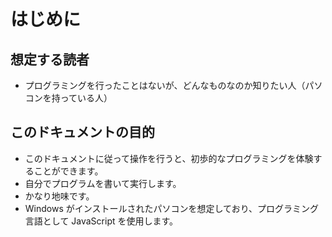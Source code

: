 はじめに
=========


想定する読者
-------------

- プログラミングを行ったことはないが、どんなものなのか知りたい人（パソコンを持っている人）


このドキュメントの目的
-----------------------

- このドキュメントに従って操作を行うと、初歩的なプログラミングを体験することができます。
- 自分でプログラムを書いて実行します。
- かなり地味です。
- Windows がインストールされたパソコンを想定しており、プログラミング言語として JavaScript を使用します。

